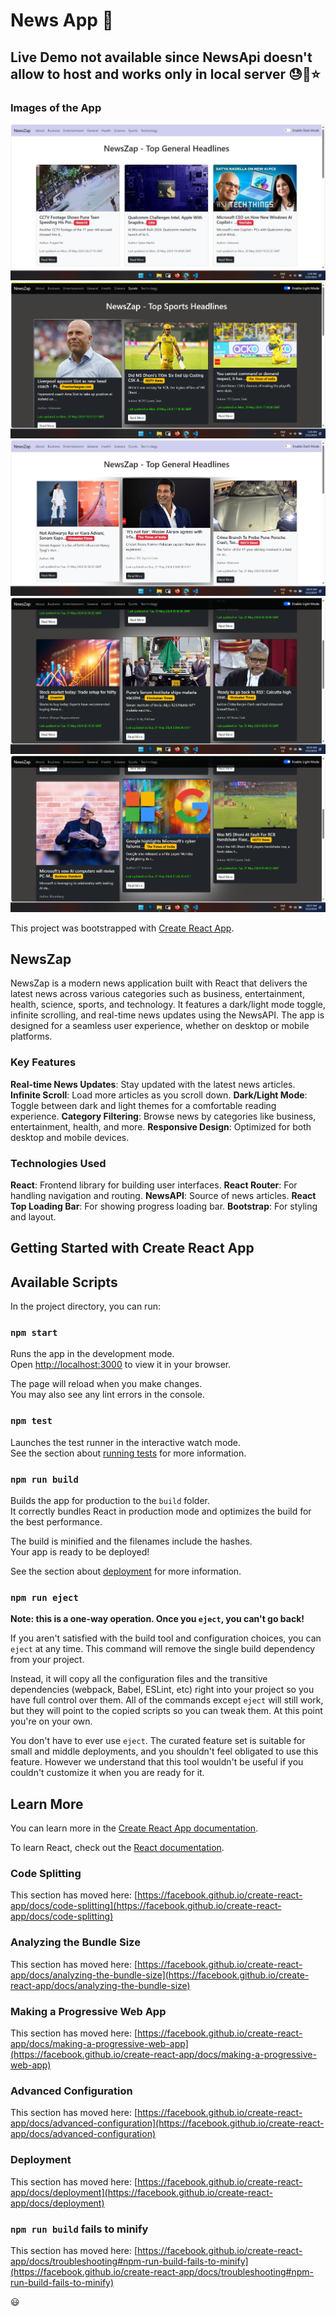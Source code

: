 # News App :tada:

<!-- ## Live Demo here  -> [Link](https://text-webapp-utils.netlify.app/) ⭐ -->
## Live Demo not available since NewsApi doesn't allow to host and works only in local server 😓🥲⭐

### Images of the App 
![Image 1](https://github.com/Neel-max-cpu/NewsApp/blob/main/public/image/1.png?raw=true)
![Image 2](https://github.com/Neel-max-cpu/NewsApp/blob/main/public/image/2.png?raw=true)
![Image 3](https://github.com/Neel-max-cpu/NewsApp/blob/main/public/image/3.png?raw=true)
![Image 4](https://github.com/Neel-max-cpu/NewsApp/blob/main/public/image/4.png?raw=true)
![Image 5](https://github.com/Neel-max-cpu/NewsApp/blob/main/public/image/5.png?raw=true)



This project was bootstrapped with [Create React App](https://github.com/facebook/create-react-app).

## NewsZap
NewsZap is a modern news application built with React that delivers the latest news across various categories such as business, entertainment, health, science, sports, and technology. It features a dark/light mode toggle, infinite scrolling, and real-time news updates using the NewsAPI. The app is designed for a seamless user experience, whether on desktop or mobile platforms.

### Key Features
**Real-time News Updates**: Stay updated with the latest news articles.
**Infinite Scroll**: Load more articles as you scroll down.
**Dark/Light Mode**: Toggle between dark and light themes for a comfortable reading experience.
**Category Filtering**: Browse news by categories like business, entertainment, health, and more.
**Responsive Design**: Optimized for both desktop and mobile devices.

### Technologies Used
**React**: Frontend library for building user interfaces.
**React Router**: For handling navigation and routing.
**NewsAPI**: Source of news articles.
**React Top Loading Bar**: For showing progress loading bar.
**Bootstrap**: For styling and layout.


## Getting Started with Create React App
## Available Scripts

In the project directory, you can run:

### `npm start`

Runs the app in the development mode.\
Open [http://localhost:3000](http://localhost:3000) to view it in your browser.

The page will reload when you make changes.\
You may also see any lint errors in the console.

### `npm test`

Launches the test runner in the interactive watch mode.\
See the section about [running tests](https://facebook.github.io/create-react-app/docs/running-tests) for more information.

### `npm run build`

Builds the app for production to the `build` folder.\
It correctly bundles React in production mode and optimizes the build for the best performance.

The build is minified and the filenames include the hashes.\
Your app is ready to be deployed!

See the section about [deployment](https://facebook.github.io/create-react-app/docs/deployment) for more information.

### `npm run eject`

**Note: this is a one-way operation. Once you `eject`, you can't go back!**

If you aren't satisfied with the build tool and configuration choices, you can `eject` at any time. This command will remove the single build dependency from your project.

Instead, it will copy all the configuration files and the transitive dependencies (webpack, Babel, ESLint, etc) right into your project so you have full control over them. All of the commands except `eject` will still work, but they will point to the copied scripts so you can tweak them. At this point you're on your own.

You don't have to ever use `eject`. The curated feature set is suitable for small and middle deployments, and you shouldn't feel obligated to use this feature. However we understand that this tool wouldn't be useful if you couldn't customize it when you are ready for it.

## Learn More

You can learn more in the [Create React App documentation](https://facebook.github.io/create-react-app/docs/getting-started).

To learn React, check out the [React documentation](https://reactjs.org/).

### Code Splitting

This section has moved here: [https://facebook.github.io/create-react-app/docs/code-splitting](https://facebook.github.io/create-react-app/docs/code-splitting)

### Analyzing the Bundle Size

This section has moved here: [https://facebook.github.io/create-react-app/docs/analyzing-the-bundle-size](https://facebook.github.io/create-react-app/docs/analyzing-the-bundle-size)

### Making a Progressive Web App

This section has moved here: [https://facebook.github.io/create-react-app/docs/making-a-progressive-web-app](https://facebook.github.io/create-react-app/docs/making-a-progressive-web-app)

### Advanced Configuration

This section has moved here: [https://facebook.github.io/create-react-app/docs/advanced-configuration](https://facebook.github.io/create-react-app/docs/advanced-configuration)

### Deployment

This section has moved here: [https://facebook.github.io/create-react-app/docs/deployment](https://facebook.github.io/create-react-app/docs/deployment)

### `npm run build` fails to minify

This section has moved here: [https://facebook.github.io/create-react-app/docs/troubleshooting#npm-run-build-fails-to-minify](https://facebook.github.io/create-react-app/docs/troubleshooting#npm-run-build-fails-to-minify)

😃